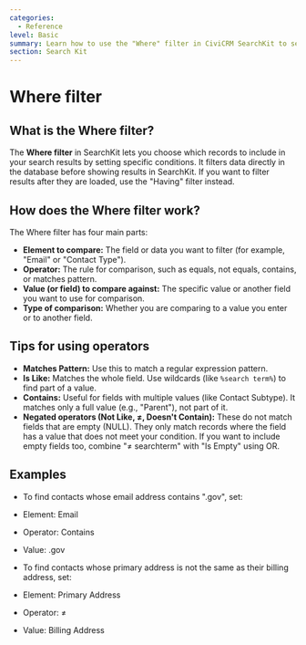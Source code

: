```yaml
---
categories:
  - Reference
level: Basic
summary: Learn how to use the "Where" filter in CiviCRM SearchKit to select and narrow down your data based on specific conditions.
section: Search Kit
---
```


# Where filter

## What is the Where filter?

The **Where filter** in SearchKit lets you choose which records to include in your search results by setting specific conditions. It filters data directly in the database before showing results in SearchKit. If you want to filter results after they are loaded, use the "Having" filter instead.

## How does the Where filter work?

The Where filter has four main parts:

- **Element to compare:** The field or data you want to filter (for example, "Email" or "Contact Type").
- **Operator:** The rule for comparison, such as equals, not equals, contains, or matches pattern.
- **Value (or field) to compare against:** The specific value or another field you want to use for comparison.
- **Type of comparison:** Whether you are comparing to a value you enter or to another field.

## Tips for using operators

- **Matches Pattern:** Use this to match a regular expression pattern.
- **Is Like:** Matches the whole field. Use wildcards (like `%search term%`) to find part of a value.
- **Contains:** Useful for fields with multiple values (like Contact Subtype). It matches only a full value (e.g., "Parent"), not part of it.
- **Negated operators (Not Like, ≠, Doesn't Contain):** These do not match fields that are empty (NULL). They only match records where the field has a value that does not meet your condition. If you want to include empty fields too, combine "≠ searchterm" with "Is Empty" using OR.

## Examples

- To find contacts whose email address contains ".gov", set:

- Element: Email

- Operator: Contains

- Value: .gov

- To find contacts whose primary address is not the same as their billing address, set:

- Element: Primary Address

- Operator: ≠

- Value: Billing Address

<!--
Source: https://docs.civicrm.org/user/en/latest/searching
-and-reporting/search-kit/where/ -->

<!--
This page is best classified as Reference because it systematically describes the parts and usage of the "Where" filter, lists options, and provides factual details for users to look up while working. It is not a step
-by-step tutorial or a problem-oriented guide, nor does it explain the background or architecture. Level is Basic, as it introduces core concepts for everyday users. -->
